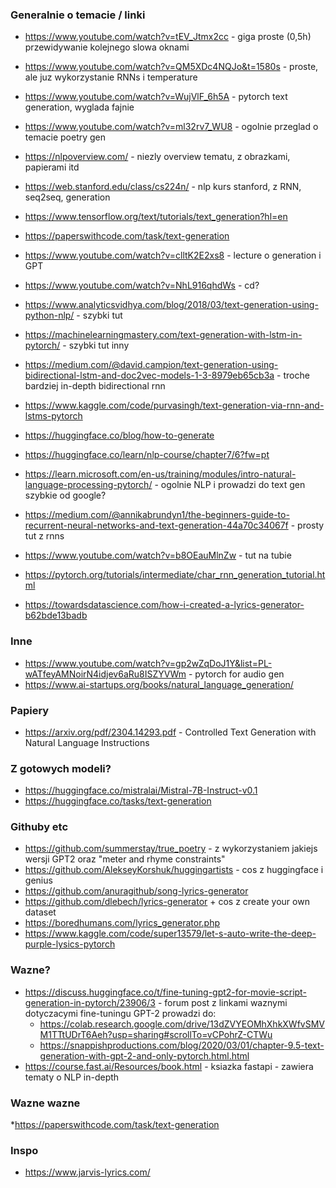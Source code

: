 
### Generalnie o temacie / linki

* https://www.youtube.com/watch?v=tEV_Jtmx2cc - giga proste (0,5h) przewidywanie kolejnego slowa oknami
* https://www.youtube.com/watch?v=QM5XDc4NQJo&t=1580s - proste, ale juz wykorzystanie RNNs i temperature
* https://www.youtube.com/watch?v=WujVlF_6h5A - pytorch text generation, wyglada fajnie
* https://www.youtube.com/watch?v=ml32rv7_WU8 - ogolnie przeglad o temacie poetry gen
* https://nlpoverview.com/ - niezly overview tematu, z obrazkami, papierami itd
* https://web.stanford.edu/class/cs224n/ - nlp kurs stanford, z RNN, seq2seq, generation
* https://www.tensorflow.org/text/tutorials/text_generation?hl=en
* https://paperswithcode.com/task/text-generation
* https://www.youtube.com/watch?v=clltK2E2xs8 - lecture o generation i GPT
* https://www.youtube.com/watch?v=NhL916qhdWs - cd?


* https://www.analyticsvidhya.com/blog/2018/03/text-generation-using-python-nlp/ - szybki tut
* https://machinelearningmastery.com/text-generation-with-lstm-in-pytorch/ - szybki tut inny
* https://medium.com/@david.campion/text-generation-using-bidirectional-lstm-and-doc2vec-models-1-3-8979eb65cb3a - troche bardziej in-depth bidirectional rnn
* https://www.kaggle.com/code/purvasingh/text-generation-via-rnn-and-lstms-pytorch
* https://huggingface.co/blog/how-to-generate
* https://huggingface.co/learn/nlp-course/chapter7/6?fw=pt
* https://learn.microsoft.com/en-us/training/modules/intro-natural-language-processing-pytorch/ - ogolnie NLP i prowadzi do text gen szybkie od google?
* https://medium.com/@annikabrundyn1/the-beginners-guide-to-recurrent-neural-networks-and-text-generation-44a70c34067f - prosty tut z rnns
* https://www.youtube.com/watch?v=b8OEauMlnZw - tut na tubie
* https://pytorch.org/tutorials/intermediate/char_rnn_generation_tutorial.html
* https://towardsdatascience.com/how-i-created-a-lyrics-generator-b62bde13badb
### Inne
* https://www.youtube.com/watch?v=gp2wZqDoJ1Y&list=PL-wATfeyAMNoirN4idjev6aRu8ISZYVWm - pytorch for audio gen
* https://www.ai-startups.org/books/natural_language_generation/
### Papiery
* https://arxiv.org/pdf/2304.14293.pdf - Controlled Text Generation with Natural Language Instructions

### Z gotowych modeli?
* https://huggingface.co/mistralai/Mistral-7B-Instruct-v0.1
* https://huggingface.co/tasks/text-generation

### Githuby etc
* https://github.com/summerstay/true_poetry - z wykorzystaniem jakiejs wersji GPT2 oraz "meter and rhyme constraints"
* https://github.com/AlekseyKorshuk/huggingartists - cos z huggingface i genius
* https://github.com/anuragithub/song-lyrics-generator
* https://github.com/dlebech/lyrics-generator + cos z create your own dataset
* https://boredhumans.com/lyrics_generator.php
* https://www.kaggle.com/code/super13579/let-s-auto-write-the-deep-purple-lysics-pytorch
### Wazne?
* https://discuss.huggingface.co/t/fine-tuning-gpt2-for-movie-script-generation-in-pytorch/23906/3 - forum post z linkami waznymi dotyczacymi fine-tuningu GPT-2
	prowadzi do:
	* https://colab.research.google.com/drive/13dZVYEOMhXhkXWfvSMVM1TTtUDrT6Aeh?usp=sharing#scrollTo=vCPohrZ-CTWu
	* https://snappishproductions.com/blog/2020/03/01/chapter-9.5-text-generation-with-gpt-2-and-only-pytorch.html.html
* https://course.fast.ai/Resources/book.html - ksiazka fastapi - zawiera tematy o NLP in-depth

### Wazne wazne
*https://paperswithcode.com/task/text-generation

### Inspo
* https://www.jarvis-lyrics.com/